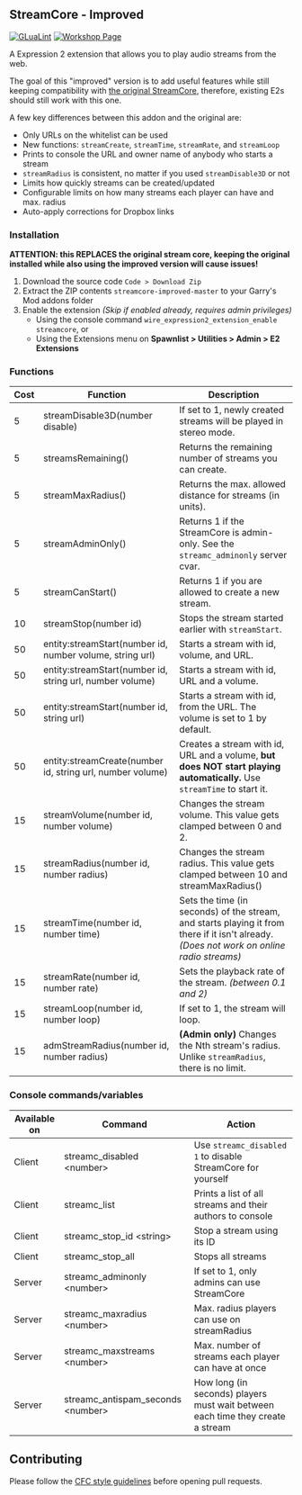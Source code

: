## StreamCore - Improved

[![GLuaLint](https://github.com/StyledStrike/streamcore-improved/actions/workflows/glualint.yml/badge.svg)](https://github.com/FPtje/GLuaFixer)
[![Workshop Page](https://img.shields.io/endpoint.svg?url=https%3A%2F%2Fshieldsio-steam-workshop.jross.me%2F2981797599%2Fsubscriptions-text)](https://steamcommunity.com/sharedfiles/filedetails/?id=2981797599)

A Expression 2 extension that allows you to play audio streams from the web.

The goal of this "improved" version is to add useful features while still keeping compatibility with [the original StreamCore](https://steamcommunity.com/sharedfiles/filedetails/?id=442653157), therefore, existing E2s should still work with this one.

A few key differences between this addon and the original are:

* Only URLs on the whitelist can be used
* New functions: `streamCreate`, `streamTime`, `streamRate`, and `streamLoop`
* Prints to console the URL and owner name of anybody who starts a stream
* `streamRadius` is consistent, no matter if you used `streamDisable3D` or not
* Limits how quickly streams can be created/updated
* Configurable limits on how many streams each player can have and max. radius
* Auto-apply corrections for Dropbox links

### Installation

**ATTENTION: this REPLACES the original stream core, keeping the original installed while also using the improved version will cause issues!**

1. Download the source code `Code > Download Zip`
2. Extract the ZIP contents `streamcore-improved-master` to your Garry's Mod addons folder
3. Enable the extension *(Skip if enabled already, requires admin privileges)*
	* Using the console command `wire_expression2_extension_enable streamcore`, or
	* Using the Extensions menu on **Spawnlist > Utilities > Admin > E2 Extensions**

### Functions

Cost | Function										| Description
---- | -------------------------------------------- | -----------
5    | streamDisable3D(number disable)				| If set to 1, newly created streams will be played in stereo mode.
5    | streamsRemaining()							| Returns the remaining number of streams you can create.
5    | streamMaxRadius()							| Returns the max. allowed distance for streams (in units).
5    | streamAdminOnly()							| Returns 1 if the StreamCore is admin-only. See the `streamc_adminonly` server cvar.
5    | streamCanStart()								| Returns 1 if you are allowed to create a new stream.
10   | streamStop(number id)						| Stops the stream started earlier with `streamStart`.
50   | entity:streamStart(number id, number volume, string url)		| Starts a stream with id, volume, and URL.
50   | entity:streamStart(number id, string url, number volume)		| Starts a stream with id, URL and a volume.
50   | entity:streamStart(number id, string url)					| Starts a stream with id, from the URL. The volume is set to 1 by default.
50   | entity:streamCreate(number id, string url, number volume)	| Creates a stream with id, URL and a volume, **but does NOT start playing automatically.** Use `streamTime` to start it.
15   | streamVolume(number id, number volume)		| Changes the stream volume. This value gets clamped between 0 and 2.
15   | streamRadius(number id, number radius)		| Changes the stream radius. This value gets clamped between 10 and streamMaxRadius()
15   | streamTime(number id, number time)			| Sets the time (in seconds) of the stream, and starts playing it from there if it isn't already. *(Does not work on online radio streams)*
15   | streamRate(number id, number rate)			| Sets the playback rate of the stream. *(between 0.1 and 2)*
15   | streamLoop(number id, number loop)			| If set to 1, the stream will loop.
15   | admStreamRadius(number id, number radius)	| **(Admin only)** Changes the Nth stream's radius. Unlike `streamRadius`, there is no limit.

### Console commands/variables

Available on  | Command 						  | Action
------------- | --------------------------------- | ------
Client        | streamc_disabled &lt;number&gt;   | Use `streamc_disabled 1` to disable StreamCore for yourself
Client        | streamc_list					  | Prints a list of all streams and their authors to console
Client        | streamc_stop_id &lt;string&gt;	  | Stop a stream using its ID
Client        | streamc_stop_all				  | Stops all streams
Server        | streamc_adminonly &lt;number&gt;  | If set to 1, only admins can use StreamCore
Server        | streamc_maxradius &lt;number&gt;  | Max. radius players can use on streamRadius
Server        | streamc_maxstreams &lt;number&gt; | Max. number of streams each player can have at once
Server        | streamc_antispam_seconds &lt;number&gt; | How long (in seconds) players must wait between each time they create a stream

## Contributing

Please follow the [CFC style guidelines](https://github.com/CFC-Servers/cfc_glua_style_guidelines) before opening pull requests.